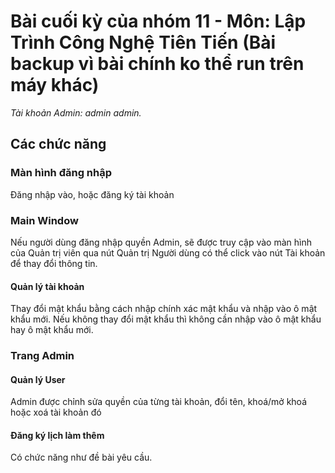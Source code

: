 # Bài cuối kỳ của nhóm 11 - Môn: Lập Trình Công Nghệ Tiên Tiến (Bài backup vì bài chính ko thể run trên máy khác)
 
 _Tài khoản Admin: admin admin._
 ## Các chức năng
 ### Màn hình đăng nhập
 Đăng nhập vào, hoặc đăng ký tài khoản
 ### Main Window
 Nếu người dùng đăng nhập quyền Admin, sẽ được truy cập vào màn hình của Quản trị viên qua nút Quản trị
 Người dùng có thể click vào nút Tài khoản để thay đổi thông tin.
 #### Quản lý tài khoản
 Thay đổi mật khẩu bằng cách nhập chính xác mật khẩu và nhập vào ô mật khẩu mới.
 Nếu không thay đổi mật khẩu thì không cần nhập vào ô mật khẩu hay ô mật khẩu mới.
 ### Trang Admin
 #### Quản lý User
 Admin được chỉnh sửa quyền của từng tài khoản, đổi tên, khoá/mở khoá hoặc xoá tài khoản đó
 #### Đăng ký lịch làm thêm
 Có chức năng như đề bài yêu cầu.
 
